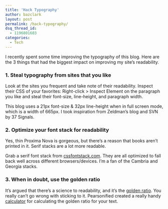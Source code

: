 ```yaml
---
title: 'Hack Typography'
author: bazclark
layout: post
permalink: /hack-typography/
dsq_thread_id:
  - 1196801603
categories:
  - Tech
---
```

I recently spent some time improving the typography of this blog. Here are the 3 things that had the biggest impact on improving my site&#8217;s readability.<!--more-->

### 1. Steal typography from sites that you like

Look at the sites you frequent and take note of their readability. Inspect their CSS of your favorites: Right-click > Inspect Element on the paragraph you like and steal their font-size, line-height, and paragraph width. 

This blog uses a 21px font-size &#038; 32px line-height when in full screen mode, which is a width of 665px. I took inspiration from Zeldman&#8217;s blog and SVN by 37 Signals.

### 2. Optimize your font stack for readability

Yes, thin Proxima Nova is gorgeous, but there’s a reason that books aren’t printed in it. Serif stacks are a lot more readable. 

Grab a serif font stack from [cssfontstack.com][1]. They are all optimized to fall back well across different browsers/devices. I’m a fan of the Cambria and Georgia stacks.

### 3. When in doubt, use the golden ratio

It&#8217;s argued that there’s a science to readability, and it’s the [golden ratio][2]. You really can’t go wrong with sticking to it. Pearsonified created a really handy [calculator][3] for calculating the golden ratio for your text.

 [1]: http://cssfontstack.com
 [2]: http://www.pearsonified.com/2012/01/characters-per-line.php
 [3]: http://www.pearsonified.com/typography